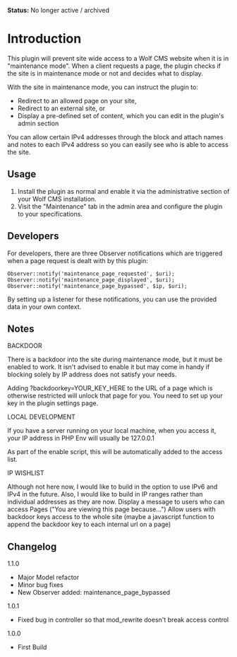 **Status:** No longer active / archived

Introduction
============

This plugin will prevent site wide access to a Wolf CMS website when it is in "maintenance mode". When a client
requests a page, the plugin checks if the site is in maintenance mode or not and decides what to display.

With the site in maintenance mode, you can instruct the plugin to:

- Redirect to an allowed page on your site,
- Redirect to an external site, or
- Display a pre-defined set of content, which you can edit in the plugin's admin section

You can allow certain IPv4 addresses through the block and attach names and notes to each IPv4 address so you can
easily see who is able to access the site.


Usage
-----

1. Install the plugin as normal and enable it via the administrative section of your Wolf CMS installation.
2. Visit the "Maintenance" tab in the admin area and configure the plugin to your specifications.


Developers
----------

For developers, there are three Observer notifications which are triggered when a page request is dealt with by this plugin:

	Observer::notify('maintenance_page_requested', $uri);
	Observer::notify('maintenance_page_displayed', $uri);
	Observer::notify('maintenance_page_bypassed', $ip, $uri);

By setting up a listener for these notifications, you can use the provided data in your own context.



Notes
-----

BACKDOOR

There is a backdoor into the site during maintenance mode, but it must be enabled to work. It isn't advised to enable it but may come in handy if blocking solely by IP address does not satisfy your needs.

Adding ?backdoorkey=YOUR_KEY_HERE to the URL of a page which is otherwise restricted will unlock that page for you.
You need to set up your key in the plugin settings page.

LOCAL DEVELOPMENT

If you have a server running on your local machine, when you access it, your IP address in PHP Env will usually be 127.0.0.1
	
As part of the enable script, this will be automatically added to the access list.

IP WISHLIST

Although not here now, I would like to build in the option to use IPv6 and IPv4 in the future. Also, I would like to build in IP ranges rather than individual addresses as they are now. Display a message to users who can access Pages ("You are viewing this page because...") Allow users with backdoor keys access to the whole site (maybe a javascript function to append the backdoor key to each internal url on a page)


Changelog
---------

1.1.0

+ Major Model refactor
+ Minor bug fixes
+ New Observer added: maintenance_page_bypassed

1.0.1

+ Fixed bug in controller so that mod_rewrite doesn't break access control

1.0.0

+ First Build

